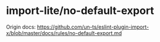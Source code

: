 # import-lite/no-default-export

Origin docs: https://github.com/un-ts/eslint-plugin-import-x/blob/master/docs/rules/no-default-export.md
